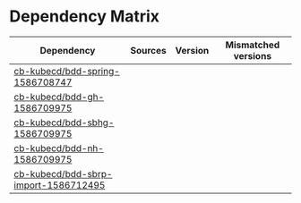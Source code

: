 # Dependency Matrix

Dependency | Sources | Version | Mismatched versions
---------- | ------- | ------- | -------------------
[cb-kubecd/bdd-spring-1586708747](https://github.com/cb-kubecd/bdd-spring-1586708747.git) |  | []() | 
[cb-kubecd/bdd-gh-1586709975](https://github.com/cb-kubecd/bdd-gh-1586709975.git) |  | []() | 
[cb-kubecd/bdd-sbhg-1586709975](https://github.com/cb-kubecd/bdd-sbhg-1586709975.git) |  | []() | 
[cb-kubecd/bdd-nh-1586709975](https://github.com/cb-kubecd/bdd-nh-1586709975.git) |  | []() | 
[cb-kubecd/bdd-sbrp-import-1586712495](https://github.com/cb-kubecd/bdd-sbrp-import-1586712495.git) |  | []() | 
